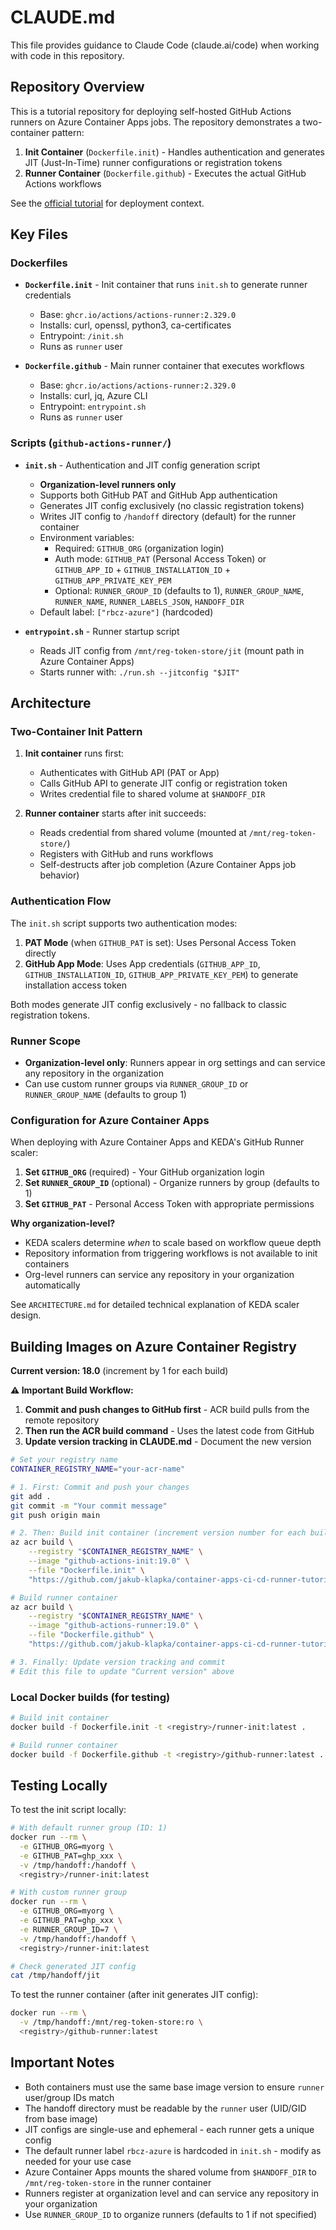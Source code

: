 # CLAUDE.md

This file provides guidance to Claude Code (claude.ai/code) when working with code in this repository.

## Repository Overview

This is a tutorial repository for deploying self-hosted GitHub Actions runners on Azure Container Apps jobs. The repository demonstrates a two-container pattern:

1. **Init Container** (`Dockerfile.init`) - Handles authentication and generates JIT (Just-In-Time) runner configurations or registration tokens
2. **Runner Container** (`Dockerfile.github`) - Executes the actual GitHub Actions workflows

See the [official tutorial](https://learn.microsoft.com/azure/container-apps/tutorial-ci-cd-runners-jobs) for deployment context.

## Key Files

### Dockerfiles

- **`Dockerfile.init`** - Init container that runs `init.sh` to generate runner credentials
  - Base: `ghcr.io/actions/actions-runner:2.329.0`
  - Installs: curl, openssl, python3, ca-certificates
  - Entrypoint: `/init.sh`
  - Runs as `runner` user

- **`Dockerfile.github`** - Main runner container that executes workflows
  - Base: `ghcr.io/actions/actions-runner:2.329.0`
  - Installs: curl, jq, Azure CLI
  - Entrypoint: `entrypoint.sh`
  - Runs as `runner` user

### Scripts (`github-actions-runner/`)

- **`init.sh`** - Authentication and JIT config generation script
  - **Organization-level runners only**
  - Supports both GitHub PAT and GitHub App authentication
  - Generates JIT config exclusively (no classic registration tokens)
  - Writes JIT config to `/handoff` directory (default) for the runner container
  - Environment variables:
    - Required: `GITHUB_ORG` (organization login)
    - Auth mode: `GITHUB_PAT` (Personal Access Token) or `GITHUB_APP_ID` + `GITHUB_INSTALLATION_ID` + `GITHUB_APP_PRIVATE_KEY_PEM`
    - Optional: `RUNNER_GROUP_ID` (defaults to 1), `RUNNER_GROUP_NAME`, `RUNNER_NAME`, `RUNNER_LABELS_JSON`, `HANDOFF_DIR`
  - Default label: `["rbcz-azure"]` (hardcoded)

- **`entrypoint.sh`** - Runner startup script
  - Reads JIT config from `/mnt/reg-token-store/jit` (mount path in Azure Container Apps)
  - Starts runner with: `./run.sh --jitconfig "$JIT"`

## Architecture

### Two-Container Init Pattern

1. **Init container** runs first:
   - Authenticates with GitHub API (PAT or App)
   - Calls GitHub API to generate JIT config or registration token
   - Writes credential file to shared volume at `$HANDOFF_DIR`

2. **Runner container** starts after init succeeds:
   - Reads credential from shared volume (mounted at `/mnt/reg-token-store/`)
   - Registers with GitHub and runs workflows
   - Self-destructs after job completion (Azure Container Apps job behavior)

### Authentication Flow

The `init.sh` script supports two authentication modes:

1. **PAT Mode** (when `GITHUB_PAT` is set): Uses Personal Access Token directly
2. **GitHub App Mode**: Uses App credentials (`GITHUB_APP_ID`, `GITHUB_INSTALLATION_ID`, `GITHUB_APP_PRIVATE_KEY_PEM`) to generate installation access token

Both modes generate JIT config exclusively - no fallback to classic registration tokens.

### Runner Scope

- **Organization-level only**: Runners appear in org settings and can service any repository in the organization
- Can use custom runner groups via `RUNNER_GROUP_ID` or `RUNNER_GROUP_NAME` (defaults to group 1)

### Configuration for Azure Container Apps

When deploying with Azure Container Apps and KEDA's GitHub Runner scaler:

1. **Set `GITHUB_ORG`** (required) - Your GitHub organization login
2. **Set `RUNNER_GROUP_ID`** (optional) - Organize runners by group (defaults to 1)
3. **Set `GITHUB_PAT`** - Personal Access Token with appropriate permissions

**Why organization-level?**
- KEDA scalers determine *when* to scale based on workflow queue depth
- Repository information from triggering workflows is not available to init containers
- Org-level runners can service any repository in your organization automatically

See `ARCHITECTURE.md` for detailed technical explanation of KEDA scaler design.

## Building Images on Azure Container Registry

**Current version: 18.0** (increment by 1 for each build)

**⚠️ Important Build Workflow:**

1. **Commit and push changes to GitHub first** - ACR build pulls from the remote repository
2. **Then run the ACR build command** - Uses the latest code from GitHub
3. **Update version tracking in CLAUDE.md** - Document the new version

```bash
# Set your registry name
CONTAINER_REGISTRY_NAME="your-acr-name"

# 1. First: Commit and push your changes
git add .
git commit -m "Your commit message"
git push origin main

# 2. Then: Build init container (increment version number for each build)
az acr build \
    --registry "$CONTAINER_REGISTRY_NAME" \
    --image "github-actions-init:19.0" \
    --file "Dockerfile.init" \
    "https://github.com/jakub-klapka/container-apps-ci-cd-runner-tutorial.git"

# Build runner container
az acr build \
    --registry "$CONTAINER_REGISTRY_NAME" \
    --image "github-actions-runner:19.0" \
    --file "Dockerfile.github" \
    "https://github.com/jakub-klapka/container-apps-ci-cd-runner-tutorial.git"

# 3. Finally: Update version tracking and commit
# Edit this file to update "Current version" above
```

### Local Docker builds (for testing)

```bash
# Build init container
docker build -f Dockerfile.init -t <registry>/runner-init:latest .

# Build runner container
docker build -f Dockerfile.github -t <registry>/github-runner:latest .
```

## Testing Locally

To test the init script locally:

```bash
# With default runner group (ID: 1)
docker run --rm \
  -e GITHUB_ORG=myorg \
  -e GITHUB_PAT=ghp_xxx \
  -v /tmp/handoff:/handoff \
  <registry>/runner-init:latest

# With custom runner group
docker run --rm \
  -e GITHUB_ORG=myorg \
  -e GITHUB_PAT=ghp_xxx \
  -e RUNNER_GROUP_ID=7 \
  -v /tmp/handoff:/handoff \
  <registry>/runner-init:latest

# Check generated JIT config
cat /tmp/handoff/jit
```

To test the runner container (after init generates JIT config):

```bash
docker run --rm \
  -v /tmp/handoff:/mnt/reg-token-store:ro \
  <registry>/github-runner:latest
```

## Important Notes

- Both containers must use the same base image version to ensure `runner` user/group IDs match
- The handoff directory must be readable by the `runner` user (UID/GID from base image)
- JIT configs are single-use and ephemeral - each runner gets a unique config
- The default runner label `rbcz-azure` is hardcoded in `init.sh` - modify as needed for your use case
- Azure Container Apps mounts the shared volume from `$HANDOFF_DIR` to `/mnt/reg-token-store` in the runner container
- Runners register at organization level and can service any repository in your organization
- Use `RUNNER_GROUP_ID` to organize runners (defaults to 1 if not specified)
